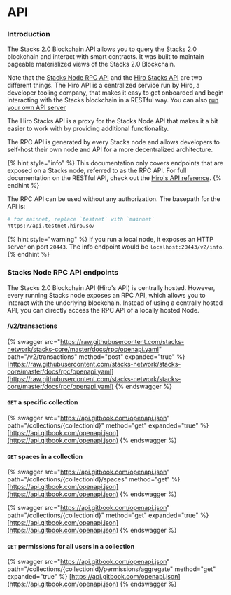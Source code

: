 # API

### Introduction

The Stacks 2.0 Blockchain API allows you to query the Stacks 2.0 blockchain and interact with smart contracts. It was built to maintain pageable materialized views of the Stacks 2.0 Blockchain.

Note that the [Stacks Node RPC API](https://github.com/stacks-network/stacks-blockchain/) and the [Hiro Stacks API](https://www.hiro.so/stacks-api) are two different things. The Hiro API is a centralized service run by Hiro, a developer tooling company, that makes it easy to get onboarded and begin interacting with the Stacks blockchain in a RESTful way. You can also [run your own API server](https://docs.hiro.so/get-started/running-api-node)

The Hiro Stacks API is a proxy for the Stacks Node API that makes it a bit easier to work with by providing additional functionality.

The RPC API is generated by every Stacks node and allows developers to self-host their own node and API for a more decentralized architecture.

{% hint style="info" %}
This documentation only covers endpoints that are exposed on a Stacks node, referred to as the RPC API. For full documentation on the RESTful API, check out the [Hiro's API reference](https://docs.hiro.so/api).
{% endhint %}

The RPC API can be used without any authorization. The basepath for the API is:

```bash
# for mainnet, replace `testnet` with `mainnet`
https://api.testnet.hiro.so/
```

{% hint style="warning" %}
If you run a local node, it exposes an HTTP server on port `20443`. The info endpoint would be `localhost:20443/v2/info`.
{% endhint %}

### Stacks Node RPC API endpoints

The Stacks 2.0 Blockchain API (Hiro's API) is centrally hosted. However, every running Stacks node exposes an RPC API, which allows you to interact with the underlying blockchain. Instead of using a centrally hosted API, you can directly access the RPC API of a locally hosted Node.

#### /v2/transactions

{% swagger src="https://raw.githubusercontent.com/stacks-network/stacks-core/master/docs/rpc/openapi.yaml" path="/v2/transactions" method="post" expanded="true" %}
[https://raw.githubusercontent.com/stacks-network/stacks-core/master/docs/rpc/openapi.yaml](https://raw.githubusercontent.com/stacks-network/stacks-core/master/docs/rpc/openapi.yaml)
{% endswagger %}

#### `GET` a specific collection

{% swagger src="https://api.gitbook.com/openapi.json" path="/collections/{collectionId}" method="get" expanded="true" %}
[https://api.gitbook.com/openapi.json](https://api.gitbook.com/openapi.json)
{% endswagger %}

#### `GET` spaces in a collection

{% swagger src="https://api.gitbook.com/openapi.json" path="/collections/{collectionId}/spaces" method="get" %}
[https://api.gitbook.com/openapi.json](https://api.gitbook.com/openapi.json)
{% endswagger %}

{% swagger src="https://api.gitbook.com/openapi.json" path="/collections/{collectionId}" method="get" expanded="true" %}
[https://api.gitbook.com/openapi.json](https://api.gitbook.com/openapi.json)
{% endswagger %}

#### `GET` permissions for all users in a collection

{% swagger src="https://api.gitbook.com/openapi.json" path="/collections/{collectionId}/permissions/aggregate" method="get" expanded="true" %}
[https://api.gitbook.com/openapi.json](https://api.gitbook.com/openapi.json)
{% endswagger %}
